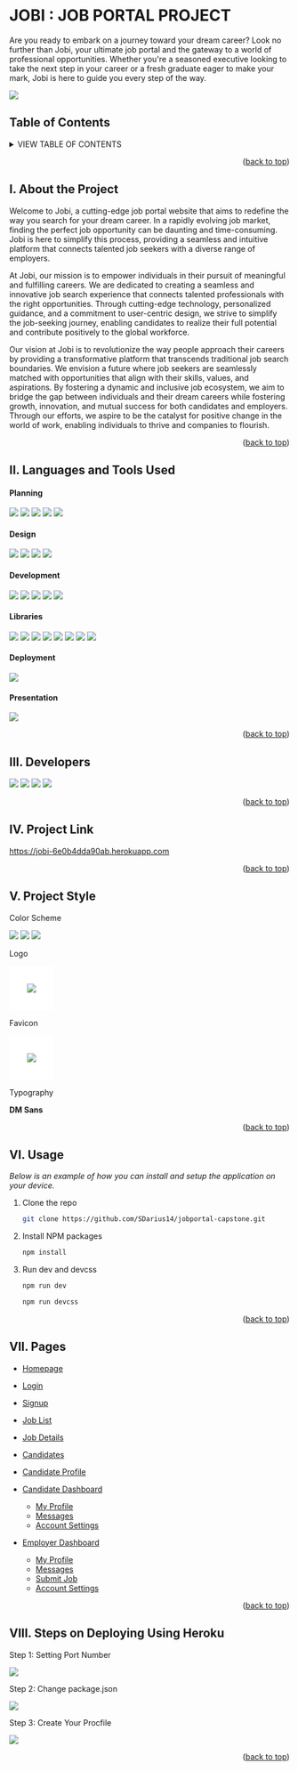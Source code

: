 <!-- JOBI: JOB PORTAL PROJECT -->
<h1 id="readme-top">JOBI : JOB PORTAL PROJECT</h1>
<p class="header">Are you ready to embark on a journey toward your dream career? Look no further than Jobi, your ultimate job portal and the gateway to a world of professional opportunities. Whether you're a seasoned executive looking to take the next step in your career or a fresh graduate eager to make your mark, Jobi is here to guide you every step of the way.</p>

<img src="./public/assets/presentation/banner.png"> 

</br>

## Table of Contents
<details>
  <summary>VIEW TABLE OF CONTENTS</summary>
  <ol type="I">
    <li><a href="#about">About the Project</a></li>
    <li><a href="#languages">Languages & Tools Used</a></li>
    <li><a href="#developers">Developers</a></li>
    <li><a href="#project-link">Project Link</a></li>
    <li><a href="#project-style">Project Style</a></li>
    <li><a href="#usage">Usage</a></li>
    <li><a href="#pages">Pages</a></li>
    <li><a href="#steps">Steps on Deploying Using Heroku</a></li>
  </ol>
</details>
<!-- Back to Top -->
<p align="right">(<a href="#readme-top">back to top</a>)</p>

<h2 id="about">I. About the Project</h2>
Welcome to Jobi, a cutting-edge job portal website that aims to redefine the way you search for your dream career. In a rapidly evolving job market, finding the perfect job opportunity can be daunting and time-consuming. Jobi is here to simplify this process, providing a seamless and intuitive platform that connects talented job seekers with a diverse range of employers.

At Jobi, our mission is to empower individuals in their pursuit of meaningful and fulfilling careers. We are dedicated to creating a seamless and innovative job search experience that connects talented professionals with the right opportunities. Through cutting-edge technology, personalized guidance, and a commitment to user-centric design, we strive to simplify the job-seeking journey, enabling candidates to realize their full potential and contribute positively to the global workforce.

Our vision at Jobi is to revolutionize the way people approach their careers by providing a transformative platform that transcends traditional job search boundaries. We envision a future where job seekers are seamlessly matched with opportunities that align with their skills, values, and aspirations. By fostering a dynamic and inclusive job ecosystem, we aim to bridge the gap between individuals and their dream careers while fostering growth, innovation, and mutual success for both candidates and employers. Through our efforts, we aspire to be the catalyst for positive change in the world of work, enabling individuals to thrive and companies to flourish.

<!-- Back to Top -->
<p align="right">(<a href="#readme-top">back to top</a>)</p>

<h2 id="languages">II. Languages and Tools Used</h2>

#### Planning
<img src="https://img.shields.io/badge/Notion-000000?style=for-the-badge&logo=notion&logoColor=white"> <img src="https://img.shields.io/badge/Discord-7289DA?style=for-the-badge&logo=discord&logoColor=white"> <img src="https://img.shields.io/badge/git%20-%23F05032.svg?&style=for-the-badge&logo=git&logoColor=white"/> <img src="https://img.shields.io/badge/GitHub-181717?style=for-the-badge&logo=github&logoColor=white"/> <img src="https://img.shields.io/badge/Excalidraw%20-%23FFDC00.svg?&style=for-the-badge&logo=Excalidraw&logoColor=black"/>
</br>

#### Design
<img src="https://img.shields.io/badge/figma-%23F24E1E.svg?style=for-the-badge&logo=figma&logoColor=white"> <img src="https://img.shields.io/badge/Envato%20Elements-00AEF0?style=for-the-badge&logo=envato&logoColor=white)](https://elements.envato.com/"> <img src="https://img.shields.io/badge/Google%20Fonts%20-%234285F4.svg?&style=for-the-badge&logo=Google%20Fonts&logoColor=white"> <img src="https://img.shields.io/badge/Unsplash%20-%2316a34a.svg?&style=for-the-badge&logo=Unsplash&logoColor=white">

#### Development
<img src="https://img.shields.io/badge/Visual%20Studio-5C2D91?style=for-the-badge&logo=visual-studio"> <img src="https://img.shields.io/badge/html5-%23E34F26.svg?style=for-the-badge&logo=html5&logoColor=white"> <img src="https://img.shields.io/badge/css3-%231572B6.svg?style=for-the-badge&logo=css3&logoColor=white"> <img src="https://img.shields.io/badge/javascript%20-%23323330.svg?&style=for-the-badge&logo=javascript&logoColor=%23F7DF1E"> <img src="https://img.shields.io/badge/Embedded_Javascript%20-%23E74C3C.svg?&style=for-the-badge&logo=EJS&logoColor=white">

#### Libraries
<img src="https://img.shields.io/badge/tailwind%20css%20-%2338B2AC.svg?&style=for-the-badge&logo=tailwind-css&logoColor=white"> <img src="https://img.shields.io/badge/node.js%20-%23008CC1.svg?&style=for-the-badge&logo=node.js&logoColor=white"> <img src="https://img.shields.io/badge/Express.js-47A248?style=for-the-badge&logo=express&logoColor=white"> <img src="https://img.shields.io/badge/Particle.js%20-%23007BFF.svg?&style=for-the-badge&logo=particle.js&logoColor=white"> <img src="https://img.shields.io/badge/Chart.js%20-%23FF6384.svg?&style=for-the-badge&logo=chart.js&logoColor=white"> <img src="https://img.shields.io/badge/Swiper.js%20-%23FF4500.svg?&style=for-the-badge&logo=Swiper.js&logoColor=white"> <img src="https://img.shields.io/badge/Alpine.js%20-%238BC34A.svg?&style=for-the-badge&logo=Alpine.js&logoColor=white"> <img src="https://img.shields.io/badge/ScrollReveal%20-%230A0A0A.svg?&style=for-the-badge&logo=ScrollReveal&logoColor=white"> 

#### Deployment
<!-- Heroku -->
<img src="https://img.shields.io/badge/Heroku%20-%23430098.svg?&style=for-the-badge&logo=heroku&logoColor=white"> 

#### Presentation
<img src="https://img.shields.io/badge/Marp%20-%23007ACC.svg?&style=for-the-badge&logo=Marp&logoColor=white"> 
<!-- Back to Top -->
<p align="right">(<a href="#readme-top">back to top</a>)</p>

<h2 id="developers">III. Developers</h2>
<a href="https://github.com/SDarius14"><img src="https://img.shields.io/badge/dariushernandez-%23121011.svg?&style=for-the-badge&logo=github&logoColor=white"></a>
<a href="https://github.com/emailjohnthomascaballero"><img src="https://img.shields.io/badge/johncaballero-%23121011.svg?&style=for-the-badge&logo=github&logoColor=white"></a>
<a href="https://github.com/jebsonubaldo"><img src="https://img.shields.io/badge/jebsonubaldo-%23121011.svg?&style=for-the-badge&logo=github&logoColor=white"></a>
<a href=""><img src="https://img.shields.io/badge/macaguirre-%23121011.svg?&style=for-the-badge&logo=github&logoColor=white"></a>
<!-- Back to Top -->
<p align="right">(<a href="#readme-top">back to top</a>)</p>

<h2 id="project-link">IV. Project Link</h2>

https://jobi-6e0b4dda90ab.herokuapp.com
<!-- Back to Top -->
<p align="right">(<a href="#readme-top">back to top</a>)</p>

<h2 id="project-style">V. Project Style</h2>
Color Scheme

<a href=""><img src="https://img.shields.io/badge/Primary%20Color-%2314532d-14532d"></a> <a href=""><img src="https://img.shields.io/badge/Secondary%20Color-%2316a34a-16a34a"></a> <a href=""><img src="https://img.shields.io/badge/Accent%20Color-%23d2f34c-d2f34c"></a>

Logo

<img src="./public/assets/images/logo.png" style="background-color: white; padding: 2rem;"></br>

Favicon

<img src="./public/assets/images/favicon.svg" style="background-color: white; padding: 2rem;"></br>

Typography

**DM Sans**

<!-- Back to Top -->
<p align="right">(<a href="#readme-top">back to top</a>)</p>

<h2 id="usage">VI. Usage</h2>

_Below is an example of how you can install and setup the application on your device._

1. Clone the repo
   ```sh
   git clone https://github.com/SDarius14/jobportal-capstone.git
   ```
2. Install NPM packages
   ```sh
   npm install
   ```
3. Run dev and devcss
   ```sh
   npm run dev
   ```
   ```sh
   npm run devcss
   ```
<p align="right">(<a href="#readme-top">back to top</a>)</p>

<h2 id="pages">VII. Pages</h2>

- <a href="https://jobi-6e0b4dda90ab.herokuapp.com/">Homepage</a>
- <a href="https://jobi-6e0b4dda90ab.herokuapp.com/login">Login</a>
- <a href="https://jobi-6e0b4dda90ab.herokuapp.com/signup">Signup</a>
- <a href="https://jobi-6e0b4dda90ab.herokuapp.com/job-list">Job List</a>
- <a href="https://jobi-6e0b4dda90ab.herokuapp.com/job-details">Job Details</a>
- <a href="https://jobi-6e0b4dda90ab.herokuapp.com/candidates">Candidates</a>
- <a href="https://jobi-6e0b4dda90ab.herokuapp.com/candidate-profile">Candidate Profile</a>
- <a href="https://jobi-6e0b4dda90ab.herokuapp.com/candidate-dashboard">Candidate Dashboard</a>
  - <a href="https://jobi-6e0b4dda90ab.herokuapp.com/my-profile">My Profile</a>
  - <a href="https://jobi-6e0b4dda90ab.herokuapp.com/messages">Messages</a>
  - <a href="https://jobi-6e0b4dda90ab.herokuapp.com/account-settings">Account Settings</a>
- <a href="https://jobi-6e0b4dda90ab.herokuapp.com/employer-dashboard">Employer Dashboard</a>
  - <a href="https://jobi-6e0b4dda90ab.herokuapp.com/employer-profile">My Profile</a>
  - <a href="https://jobi-6e0b4dda90ab.herokuapp.com/employer-messages">Messages</a>
  - <a href="https://jobi-6e0b4dda90ab.herokuapp.com/submit-job">Submit Job</a>
  - <a href="https://jobi-33f79864b783.herokuapp.com/employer-account-settings">Account Settings</a>

  <p align="right">(<a href="#readme-top">back to top</a>)</p>

<h2 id="steps">VIII. Steps on Deploying Using Heroku</h2>
  Step 1: Setting Port Number
  
  <img src="./public/assets/presentation/step_1.png" class="steps"> </br>

  Step 2: Change package.json

  <img src="./public/assets/presentation/step_2.png" class="steps"> </br>

  Step 3: Create Your Procfile

  <img src="./public/assets/presentation/step_3.png" class="steps"> 

  <p align="right">(<a href="#readme-top">back to top</a>)</p>

